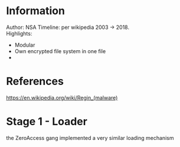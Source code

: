 <!-- TITLE: Regin -->
<!-- SUBTITLE: A quick summary of Regin -->

# Information
Author: NSA
Timeline:  per wikipedia 2003 -> 2018.  
Highlights: 
* Modular
* Own encrypted file system in one file
* 
# References
https://en.wikipedia.org/wiki/Regin_(malware)

# Stage 1 - Loader
the ZeroAccess gang implemented a very similar loading mechanism
